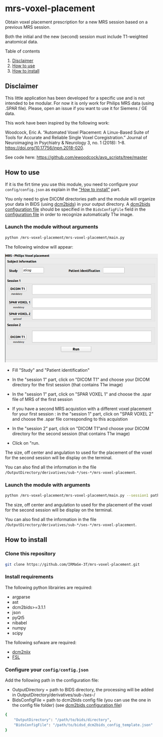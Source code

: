 # mrs-voxel-placement

Obtain voxel placement prescription for a new MRS session based on a previous MRS session.

Both the initial and the new (second) session must include T1-weighted anatomical data.

Table of contents

1. [Disclaimer](#disclaimer)
2. [How to use](#how-to-use)
3. [How to install](#how-to-install)

<a name="disclaimer"></a>
## Disclaimer
This little application has been developed for a specific use and is not intended to be modular.
For now it is only work for Philips MRS data (using .SPAR file).
Please, open an issue if you want to use it for Siemens / GE data.

This work have been inspired by the following work:

Woodcock, Eric A. “Automated Voxel Placement:
A Linux-Based Suite of Tools for Accurate and Reliable Single Voxel Coregistration.”
Journal of Neuroimaging in Psychiatry & Neurology 3, no. 1 (2018): 1–8.
https://doi.org/10.17756/jnpn.2018-020.

See code here: https://github.com/ewoodcock/avp_scripts/tree/master


<a name="how-to-use"></a>
## How to use

If it is the firt time you use this module, you need to configure your `config/config.json` as explain in the ["How to install"](#how-to-install) part.

You only need to give DICOM directories path and the module will organize your data in BIDS (using [dcm2bids](https://unfmontreal.github.io/Dcm2Bids)) in your output directory. A [dcm2bids configuration file](https://unfmontreal.github.io/Dcm2Bids/3.1.1/how-to/create-config-file/) should be specified in the `BidsConfigFile` field in the [configuration file](./config/config.json) in order to recognize automatically T1w image.


### Launch the module without arguments

```bash
python /mrs-voxel-placement/mrs-voxel-placement/main.py
```
The following window will appear:

![Module](./mrs-voxel-placement/module.png)

- Fill "Study" and "Patient identification"

- In the "session 1" part, click on "DICOM T1" and choose your DICOM directory for the first session (that contains T1w image)

- In the "session 1" part, click on "SPAR VOXEL 1" and choose the .spar file of MRS of the first session

- If you have a second MRS acquistion with a different voxel placement for your first session : in the "session 1" part, click on "SPAR VOXEL 2" and choose the .spar file corresponding to this acquistion

- In the "session 2" part, click on "DICOM T1"and choose your DICOM directory for the second session (that contains T1w image)

- Click on "run.

The size, off center and angulation to used for the placement of the voxel for the second session will be display on the terminal.

You can also find all the information in the file `/OutputDirectory/derivatives/sub-*/ses-*/mrs-voxel-placement`.


### Launch the module with arguments

```bash
python /mrs-voxel-placement/mrs-voxel-placement/main.py --session1 path/to/dicom/sess1 --session2 path/to/dicom/sess2 --spar path/to/spar/file/1 path/to/spar/file/2 --study studyname --patient patientname
```

The size, off center and angulation to used for the placement of the voxel for the second session will be display on the terminal.

You can also find all the information in the file `/OutputDirectory/derivatives/sub-*/ses-*/mrs-voxel-placement`.


<a name="how-to-install"></a>
## How to install
### Clone this repository

```bash
git clone https://github.com/IRMaGe-3T/mrs-voxel-placement.git
```

### Install requirements

The following python librairies are required:

- argparse
- ast
- dcm2bids>=3.1.1
- json
- pyQt5
- nibabel
- numpy
- scipy

The following sofware are required:

- [dcm2niix](https://github.com/rordenlab/dcm2niix/releases)
- [FSL](https://fsl.fmrib.ox.ac.uk/fsl/docs/#/)


### Configure your `config/config.json`

Add the following path in the configuration file:
- OutputDirectory = path to BIDS directory, the processing will be added in OutputDirectory/derivatives/sub-*/ses-*/
- BidsConfigFile = path to dcm2bids config file (you can use the one in the config file folder) (see [dcm2bids configuration file](https://unfmontreal.github.io/Dcm2Bids/3.1.1/how-to/create-config-file/))


```bash
{
    "OutputDirectory": "/path/to/bids/directory",
    "BidsConfigFile": "/path/to/bidsd_dcm2bids_config_template.json"
}
```
